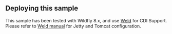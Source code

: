 ## Deploying this sample
This sample has been tested with Wildfly 8.x, and use [Weld](http://weld.cdi-spec.org/) for CDI Support. Please refer to [Weld manual](https://docs.jboss.org/weld/reference/1.0.0/en-US/html/environments.html) for Jetty and Tomcat configuration.
